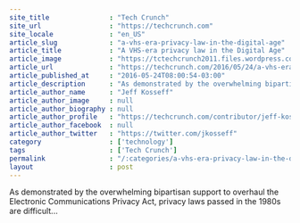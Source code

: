 ```yaml
---
site_title               : "Tech Crunch"
site_url                 : "https://techcrunch.com"
site_locale              : "en_US"
article_slug             : "a-vhs-era-privacy-law-in-the-digital-age"
article_title            : "A VHS-era privacy law in the Digital Age"
article_image            : "https://tctechcrunch2011.files.wordpress.com/2016/05/vhsstatus.jpg?w=764&h=400&crop=1"
article_url              : "https://techcrunch.com/2016/05/24/a-vhs-era-privacy-law-in-the-digital-age/"
article_published_at     : "2016-05-24T08:00:54-03:00"
article_description      : "As demonstrated by the overwhelming bipartisan support to overhaul the Electronic Communications Privacy Act, privacy laws passed in the 1980s are difficult..."
article_author_name      : "Jeff Kosseff"
article_author_image     : null
article_author_biography : null
article_author_profile   : "https://techcrunch.com/contributor/jeff-kosseff/"
article_author_facebook  : null
article_author_twitter   : "https://twitter.com/jkosseff"
category                 : ['technology']
tags                     : ['Tech Crunch']
permalink                : "/:categories/a-vhs-era-privacy-law-in-the-digital-age/"
layout                   : post
---
```


As demonstrated by the overwhelming bipartisan support to overhaul the Electronic Communications Privacy Act, privacy laws passed in the 1980s are difficult...
